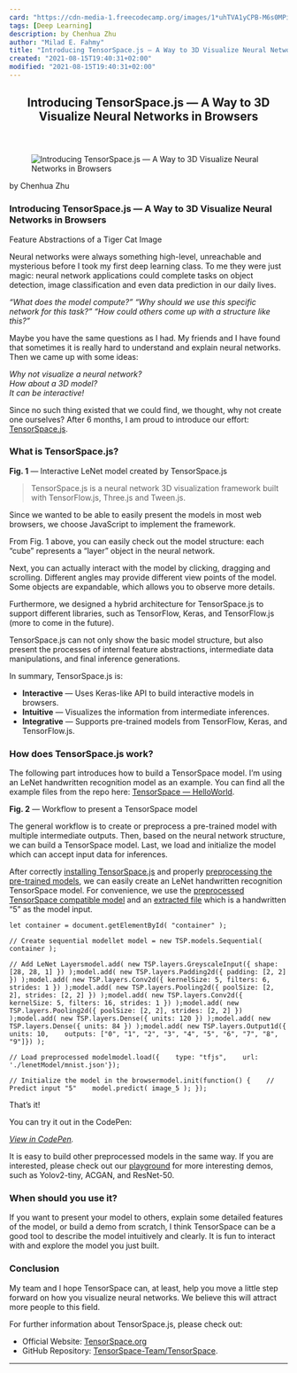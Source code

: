 ```yaml
---
card: "https://cdn-media-1.freecodecamp.org/images/1*uhTVA1yCPB-M6s0MPiaBtg.png"
tags: [Deep Learning]
description: by Chenhua Zhu
author: "Milad E. Fahmy"
title: "Introducing TensorSpace.js — A Way to 3D Visualize Neural Networks in Browsers"
created: "2021-08-15T19:40:31+02:00"
modified: "2021-08-15T19:40:31+02:00"
---
```

<div class="site-wrapper">
<main id="site-main" class="site-main outer">
<div class="inner">
<article class="post-full post tag-deep-learning tag-machine-learning tag-javascript tag-data-visualization tag-tech ">
<header class="post-full-header">
<h1 class="post-full-title">Introducing TensorSpace.js — A Way to 3D Visualize Neural Networks in Browsers</h1>
</header>
<figure class="post-full-image">
<picture>
<source media="(max-width: 700px)" sizes="1px" srcset="data:image/gif;base64,R0lGODlhAQABAIAAAAAAAP///yH5BAEAAAAALAAAAAABAAEAAAIBRAA7 1w">
<source media="(min-width: 701px)" sizes="(max-width: 800px) 400px,
(max-width: 1170px) 700px,
1400px" srcset="https://cdn-media-1.freecodecamp.org/images/1*uhTVA1yCPB-M6s0MPiaBtg.png 300w,
https://cdn-media-1.freecodecamp.org/images/1*uhTVA1yCPB-M6s0MPiaBtg.png 600w,
https://cdn-media-1.freecodecamp.org/images/1*uhTVA1yCPB-M6s0MPiaBtg.png 1000w,
https://cdn-media-1.freecodecamp.org/images/1*uhTVA1yCPB-M6s0MPiaBtg.png 2000w">
<img onerror="this.style.display='none'" src="https://cdn-media-1.freecodecamp.org/images/1*uhTVA1yCPB-M6s0MPiaBtg.png" alt="Introducing TensorSpace.js — A Way to 3D Visualize Neural Networks in Browsers">
</picture>
</figure>
<section class="post-full-content">
<div class="post-content medium-migrated-article">
<p>by Chenhua Zhu</p>
<h1 id="introducing-tensorspace-js-a-way-to-3d-visualize-neural-networks-in-browsers">Introducing TensorSpace.js — A Way to 3D Visualize Neural Networks in Browsers</h1>
<figcaption>Feature Abstractions of a Tiger Cat Image</figcaption>
</figure>
<p>Neural networks were always something high-level, unreachable and mysterious before I took my first deep learning class. To me they were just magic: neural network applications could complete tasks on object detection, image classification and even data prediction in our daily lives.</p>
<p><em>“What does the model compute?” “Why should we use this specific network for this task?” “How could others come up with a structure like this?”</em></p>
<p>Maybe you have the same questions as I had. My friends and I have found that sometimes it is really hard to understand and explain neural networks. Then we came up with some ideas:</p>
<p><em>Why not visualize a neural network? </em><br><em>How about a 3D model? </em><br><em>It can be interactive!</em></p>
<p>Since no such thing existed that we could find, we thought, why not create one ourselves? After 6 months, I am proud to introduce our effort: <a href="https://github.com/tensorspace-team/tensorspace" rel="noopener">TensorSpace.js</a>.</p>
<h3 id="what-is-tensorspace-js">What is TensorSpace.js?</h3>
<figcaption><strong>Fig. 1</strong> — Interactive LeNet model created by TensorSpace.js</figcaption>
</figure>
<blockquote>TensorSpace.js is a neural network 3D visualization framework built with TensorFlow.js, Three.js and Tween.js.</blockquote>
<p>Since we wanted to be able to easily present the models in most web browsers, we choose JavaScript to implement the framework.</p>
<p>From Fig. 1 above, you can easily check out the model structure: each “cube” represents a “layer” object in the neural network.</p>
<p>Next, you can actually interact with the model by clicking, dragging and scrolling. Different angles may provide different view points of the model. Some objects are expandable, which allows you to observe more details.</p>
<p>Furthermore, we designed a hybrid architecture for TensorSpace.js to support different libraries, such as TensorFlow, Keras, and TensorFlow.js (more to come in the future).</p>
<p>TensorSpace.js can not only show the basic model structure, but also present the processes of internal feature abstractions, intermediate data manipulations, and final inference generations.</p>
<p>In summary, TensorSpace.js is:</p>
<ul>
<li><strong>Interactive</strong> — Uses Keras-like API to build interactive models in browsers.</li>
<li><strong>Intuitive</strong> — Visualizes the information from intermediate inferences.</li>
<li><strong>Integrative</strong> — Supports pre-trained models from TensorFlow, Keras, and TensorFlow.js.</li>
</ul>
<h3 id="how-does-tensorspace-js-work">How does TensorSpace.js work?</h3>
<p>The following part introduces how to build a TensorSpace model. I’m using an LeNet handwritten recognition model as an example. You can find all the example files from the repo here: <a href="http://repo" rel="noopener">TensorSpace — HelloWorld</a>.</p>
<figcaption><strong>Fig. 2</strong> — Workflow to present a TensorSpace model</figcaption>
</figure>
<p>The general workflow is to create or preprocess a pre-trained model with multiple intermediate outputs. Then, based on the neural network structure, we can build a TensorSpace model. Last, we load and initialize the model which can accept input data for inferences.</p>
<p>After correctly <a href="https://tensorspace.org/html/docs/startInstall.html" rel="noopener">installing TensorSpace.js</a> and properly <a href="https://tensorspace.org/html/docs/preIntro.html" rel="noopener">preprocessing the pre-trained models</a>, we can easily create an LeNet handwritten recognition TensorSpace model. For convenience, we use the <a href="https://github.com/tensorspace-team/tensorspace/tree/master/examples/helloworld/model" rel="noopener">preprocessed TensorSpace compatible model</a> and an <a href="https://github.com/tensorspace-team/tensorspace/blob/master/examples/helloworld/data/5.json" rel="noopener">extracted file</a> which is a handwritten “5” as the model input.</p><pre><code>let container = document.getElementById( "container" );</code></pre><pre><code>// Create sequential modellet model = new TSP.models.Sequential( container );</code></pre><pre><code>// Add LeNet Layersmodel.add( new TSP.layers.GreyscaleInput({ shape: [28, 28, 1] }) );model.add( new TSP.layers.Padding2d({ padding: [2, 2] }) );model.add( new TSP.layers.Conv2d({ kernelSize: 5, filters: 6, strides: 1 }) );model.add( new TSP.layers.Pooling2d({ poolSize: [2, 2], strides: [2, 2] }) );model.add( new TSP.layers.Conv2d({ kernelSize: 5, filters: 16, strides: 1 }) );model.add( new TSP.layers.Pooling2d({ poolSize: [2, 2], strides: [2, 2] }) );model.add( new TSP.layers.Dense({ units: 120 }) );model.add( new TSP.layers.Dense({ units: 84 }) );model.add( new TSP.layers.Output1d({    units: 10,    outputs: ["0", "1", "2", "3", "4", "5", "6", "7", "8", "9"]}) );</code></pre><pre><code>// Load preprocessed modelmodel.load({    type: "tfjs",    url: './lenetModel/mnist.json'});</code></pre><pre><code>// Initialize the model in the browsermodel.init(function() {    // Predict input "5"    model.predict( image_5 ); });</code></pre>
<p>That’s it!</p>
<p>You can try it out in the CodePen:</p>
<p><a href="https://codepen.io/syt123450/pen/667a7943b0f23727790ca38c93389689/" rel="noopener"><em>View in CodePen</em></a><em>.</em></p>
<p>It is easy to build other preprocessed models in the same way. If you are interested, please check out our <a href="https://tensorspace.org/html/playground/index.html" rel="noopener">playground</a> for more interesting demos, such as Yolov2-tiny, ACGAN, and ResNet-50.</p>
<h3 id="when-should-you-use-it">When should you use it?</h3>
<p>If you want to present your model to others, explain some detailed features of the model, or build a demo from scratch, I think TensorSpace can be a good tool to describe the model intuitively and clearly. It is fun to interact with and explore the model you just built.</p>
<h3 id="conclusion"><strong>Conclusion</strong></h3>
<p>My team and I hope TensorSpace can, at least, help you move a little step forward on how you visualize neural networks. We believe this will attract more people to this field.</p>
<p>For further information about TensorSpace.js, please check out:</p>
<ul>
<li>Official Website: <a href="https://tensorspace.org/" rel="noopener">TensorSpace.org</a></li>
<li>GitHub Repository: <a href="https://github.com/tensorspace-team/tensorspace" rel="noopener">TensorSpace-Team/TensorSpace</a>.</li>
</ul>
</div>
<hr>
</section>
</article>
</div>
</main>
</div>
<!-- Google Tag Manager (noscript) -->
<!-- End Google Tag Manager (noscript) -->
